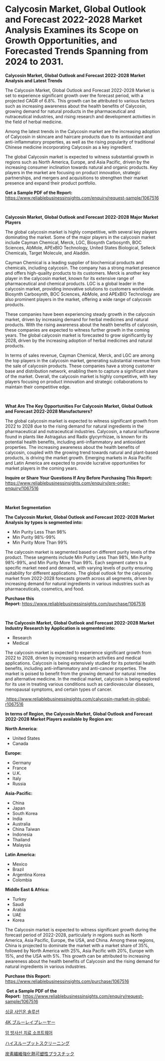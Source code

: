<p><h1>Calycosin Market, Global Outlook and Forecast 2022-2028 Market Analysis Examines its Scope on Growth Opportunities, and Forecasted Trends Spanning from 2024 to 2031.</h1></p><p><strong>Calycosin Market, Global Outlook and Forecast 2022-2028 Market Analysis and Latest Trends</strong></p>
<p><p>The Calycosin Market, Global Outlook and Forecast 2022-2028 Market is set to experience significant growth over the forecast period, with a projected CAGR of 6.8%. This growth can be attributed to various factors such as increasing awareness about the health benefits of Calycosin, growing demand for natural products in the pharmaceutical and nutraceutical industries, and rising research and development activities in the field of herbal medicine.</p><p>Among the latest trends in the Calycosin market are the increasing adoption of Calycosin in skincare and haircare products due to its antioxidant and anti-inflammatory properties, as well as the rising popularity of traditional Chinese medicine incorporating Calycosin as a key ingredient.</p><p>The global Calycosin market is expected to witness substantial growth in regions such as North America, Europe, and Asia Pacific, driven by the increasing consumer inclination towards natural and organic products. Key players in the market are focusing on product innovation, strategic partnerships, and mergers and acquisitions to strengthen their market presence and expand their product portfolio.</p></p>
<p><strong>Get a Sample PDF of the Report:&nbsp;</strong> <a href="https://www.reliablebusinessinsights.com/enquiry/request-sample/1067516">https://www.reliablebusinessinsights.com/enquiry/request-sample/1067516</a></p>
<p>&nbsp;</p>
<p><strong>Calycosin Market, Global Outlook and Forecast 2022-2028 Major Market Players</strong></p>
<p><p>The global calycosin market is highly competitive, with several key players dominating the market. Some of the major players in the calycosin market include Cayman Chemical, Merck, LGC, Biosynth Carbosynth, BOC Sciences, AbMole, APExBIO Technology, United States Biological, Selleck Chemicals, Target Molecule, and Aladdin.</p><p>Cayman Chemical is a leading supplier of biochemical products and chemicals, including calycosin. The company has a strong market presence and offers high-quality products to its customers. Merck is another key player in the calycosin market, known for its extensive range of pharmaceutical and chemical products. LGC is a global leader in the calycosin market, providing innovative solutions to customers worldwide. Biosynth Carbosynth, BOC Sciences, AbMole, and APExBIO Technology are also prominent players in the market, offering a wide range of calycosin products.</p><p>These companies have been experiencing steady growth in the calycosin market, driven by increasing demand for herbal medicines and natural products. With the rising awareness about the health benefits of calycosin, these companies are expected to witness further growth in the coming years. The global calycosin market is forecasted to grow significantly by 2028, driven by the increasing adoption of herbal medicines and natural products.</p><p>In terms of sales revenue, Cayman Chemical, Merck, and LGC are among the top players in the calycosin market, generating substantial revenue from the sale of calycosin products. These companies have a strong customer base and distribution network, enabling them to capture a significant share of the market. Overall, the calycosin market is highly competitive, with key players focusing on product innovation and strategic collaborations to maintain their competitive edge.</p></p>
<p>&nbsp;</p>
<p><strong>What Are The Key Opportunities For Calycosin Market, Global Outlook and Forecast 2022-2028 Manufacturers?</strong></p>
<p><p>The global calycosin market is expected to witness significant growth from 2022 to 2028 due to the rising demand for natural ingredients in the pharmaceutical and nutraceutical industries. Calycosin, a natural isoflavone found in plants like Astragalus and Radix glycyrrhizae, is known for its potential health benefits, including anti-inflammatory and antioxidant properties. The increasing awareness about the health benefits of calycosin, coupled with the growing trend towards natural and plant-based products, is driving the market growth. Emerging markets in Asia Pacific and Latin America are expected to provide lucrative opportunities for market players in the coming years.</p></p>
<p><strong>Inquire or Share Your Questions If Any Before Purchasing This Report:</strong> <a href="https://www.reliablebusinessinsights.com/enquiry/pre-order-enquiry/1067516">https://www.reliablebusinessinsights.com/enquiry/pre-order-enquiry/1067516</a></p>
<p>&nbsp;</p>
<p><strong>Market Segmentation</strong></p>
<p><strong>The Calycosin Market, Global Outlook and Forecast 2022-2028 Market Analysis by types is segmented into:</strong></p>
<p><ul><li>Min Purity Less Than 98%</li><li>Min Purity 98%-99%</li><li>Min Purity More Than 99%</li></ul></p>
<p><p>The calycosin market is segmented based on different purity levels of the product. These segments include Min Purity Less Than 98%, Min Purity 98%-99%, and Min Purity More Than 99%. Each segment caters to a specific market need and demand, with varying levels of purity ensuring suitability for different applications. The global outlook for the calycosin market from 2022-2028 forecasts growth across all segments, driven by increasing demand for natural ingredients in various industries such as pharmaceuticals, cosmetics, and food.</p></p>
<p><strong>Purchase this Report:&nbsp;</strong><a href="https://www.reliablebusinessinsights.com/purchase/1067516">https://www.reliablebusinessinsights.com/purchase/1067516</a></p>
<p>&nbsp;</p>
<p><strong>The Calycosin Market, Global Outlook and Forecast 2022-2028 Market Industry Research by Application is segmented into:</strong></p>
<p><ul><li>Research</li><li>Medical</li></ul></p>
<p><p>The calycosin market is expected to experience significant growth from 2022 to 2028, driven by increasing research activities and medical applications. Calycosin is being extensively studied for its potential health benefits, including anti-inflammatory and anti-cancer properties. The market is poised to benefit from the growing demand for natural remedies and alternative medicine. In the medical market, calycosin is being explored for its use in treating various conditions such as cardiovascular diseases, menopausal symptoms, and certain types of cancer.</p></p>
<p><a href="https://www.reliablebusinessinsights.com/calycosin-market-in-global-r1067516">&nbsp;https://www.reliablebusinessinsights.com/calycosin-market-in-global-r1067516</a></p>
<p><strong>In terms of Region, the Calycosin Market, Global Outlook and Forecast 2022-2028 Market Players available by Region are:</strong></p>
<p>
    <p> <strong> North America: </strong>
        <ul>
            <li>United States</li>
            <li>Canada</li>
        </ul>
        </p> 
    <p> <strong> Europe: </strong>
        <ul>
            <li>Germany</li>
            <li>France</li>
            <li>U.K.</li>
            <li>Italy</li>
            <li>Russia</li>
        </ul>
        </p> 
    <p> <strong> Asia-Pacific: </strong>
        <ul>
            <li>China</li>
            <li>Japan</li>
            <li>South Korea</li>
            <li>India</li>
            <li>Australia</li>
            <li>China Taiwan</li>
            <li>Indonesia</li>
            <li>Thailand</li>
            <li>Malaysia</li>
        </ul>
        </p> 
    <p> <strong> Latin America: </strong>
        <ul>
            <li>Mexico</li>
            <li>Brazil</li>
            <li>Argentina Korea</li>
            <li>Colombia</li>
        </ul>
        </p> 
    <p> <strong> Middle East & Africa: </strong>
        <ul>
            <li>Turkey</li>
            <li>Saudi</li>
            <li>Arabia</li>
            <li>UAE</li>
            <li>Korea</li>
        </ul>
    </p>
    </p>
<p><p>The Calycosin market is expected to witness significant growth during the forecast period of 2022-2028, particularly in regions such as North America, Asia Pacific, Europe, the USA, and China. Among these regions, China is projected to dominate the market with a market share of 35%, followed by North America with 25%, Asia Pacific with 20%, Europe with 15%, and the USA with 5%. This growth can be attributed to increasing awareness about the health benefits of Calycosin and the rising demand for natural ingredients in various industries.</p></p>
<p><strong>Purchase this Report: </strong><a href="https://www.reliablebusinessinsights.com/purchase/1067516">https://www.reliablebusinessinsights.com/purchase/1067516</a></p>
<p>&nbsp;<strong>Get a Sample PDF of the Report:&nbsp;&nbsp;</strong><a href="https://www.reliablebusinessinsights.com/enquiry/request-sample/1067516">https://www.reliablebusinessinsights.com/enquiry/request-sample/1067516</a></p>
<p><strong></strong></p>
<p><p><a href="https://medium.com/@codystark26/%EC%8B%B1%EA%B8%80-%EC%82%AC%EC%9D%B8%EC%98%A8-%EC%86%94%EB%A3%A8%EC%85%98-%EC%8B%9C%EC%9E%A5-%EC%9C%A0%ED%98%95-%EC%9D%91%EC%9A%A9-%EB%B6%84%EC%95%BC-%EB%B0%8F-%EC%A7%80%EB%A6%AC%EC%97%90-%EB%8C%80%ED%95%9C-%ED%8F%AC%EA%B4%84%EC%A0%81-%ED%8F%89%EA%B0%80-769201217214">싱글 사인온 솔루션</a></p><p><a href="https://github.com/tubbs463/Market-Research-Report-List-1/blob/main/548226286858.md">4K ブルーレイプレーヤー</a></p><p><a href="https://medium.com/@cathymaggio31/%EC%95%94-%EB%B0%A9%EC%82%AC%EC%84%A0-%EC%B9%98%EB%A3%8C-%EC%86%8C%ED%94%84%ED%8A%B8%EC%9B%A8%EC%96%B4-%EC%8B%9C%EC%9E%A5-%EB%B3%B4%EA%B3%A0%EC%84%9C%EB%8A%94-%EC%9D%B4-%EC%8B%9C%EC%9E%A5%EC%9D%98-%EC%B5%9C%EC%8B%A0-%EB%8F%99%ED%96%A5%EA%B3%BC-%EC%84%B1%EC%9E%A5-%EA%B8%B0%ED%9A%8C%EB%A5%BC-%EB%B3%B4%EC%97%AC%EC%A4%8D%EB%8B%88%EB%8B%A4-ca539f19c94a">암 방사선 치료 소프트웨어</a></p><p><a href="https://medium.com/@jack3lambert/%E9%AB%98%E3%82%B9%E3%83%AB%E3%83%BC%E3%83%97%E3%83%83%E3%83%88%E3%82%B9%E3%82%AF%E3%83%AA%E3%83%BC%E3%83%8B%E3%83%B3%E3%82%B0%E5%B8%82%E5%A0%B4%E3%81%AF-%E5%B8%82%E5%A0%B4%E3%82%B7%E3%82%A7%E3%82%A2-%E3%82%B5%E3%82%A4%E3%82%BA-2031%E5%B9%B4%E3%81%BE%E3%81%A7%E3%81%AE%E4%BA%88%E6%B8%AC%E3%81%AB%E7%84%A6%E7%82%B9%E3%82%92%E5%BD%93%E3%81%A6%E3%81%A6%E3%81%84%E3%81%BE%E3%81%99-da2e1efced3a">ハイスループットスクリーニング</a></p><p><a href="https://github.com/LeoraEber/Market-Research-Report-List-1/blob/main/554447986859.md">炭素繊維強化熱可塑性プラスチック</a></p></p>